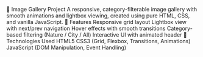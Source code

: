 🌟 Image Gallery Project
A responsive, category-filterable image gallery with smooth animations and lightbox viewing, created using pure HTML, CSS, and vanilla JavaScript.
🚀 Features
Responsive grid layout
Lightbox view with next/prev navigation
Hover effects with smooth transitions
Category-based filtering (Nature / City / All)
Interactive UI with animated header
🔧 Technologies Used
HTML5
CSS3 (Grid, Flexbox, Transitions, Animations)
JavaScript (DOM Manipulation, Event Handling)
